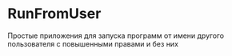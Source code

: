 # RunFromUser
Простые приложения для запуска программ от имени другого пользователя с повышенными правами и без них
